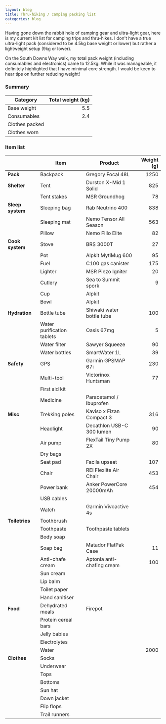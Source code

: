 ```yaml
---
layout: blog
title: Thru-hiking / camping packing list
categories: blog
---
```


Having gone down the rabbit hole of camping gear and ultra-light gear, here is my current kit list for camping trips and thru-hikes. I don't have a true ultra-light pack (considered to be 4.5kg base weight or lower) but rather a lightweight setup (9kg or lower).

On the South Downs Way walk, my total pack weight (including consumables and electronics) came to 12.5kg. While it was manageable, it definitely highlighted that I have minimal core strength. I would be keen to hear tips on further reducing weight!

### Summary

| Category       | Total weight (kg) |
| -------------- | ----------------: |
| Base weight    |               5.5 |
| Consumables    |               2.4 |
| Clothes packed |                   |
| Clothes worn   |                   |

### Item list

|                  | Item                       | Product                    | Weight (g) |
| ---------------- | -------------------------- | -------------------------- | ---------: |
| **Pack**         | Backpack                   | Gregory Focal 48L          |       1250 |
| **Shelter**      | Tent                       | Durston X-Mid 1 Solid      |        825 |
|                  | Tent stakes                | MSR Groundhog              |         78 |
| **Sleep system** | Sleeping bag               | Rab Neutrino 400           |        838 |
|                  | Sleeping mat               | Nemo Tensor All Season     |        563 |
|                  | Pillow                     | Nemo Fillo Elite           |         82 |
| **Cook system**  | Stove                      | BRS 3000T                  |         27 |
|                  | Pot                        | Alpkit MytiMug 600         |         95 |
|                  | Fuel                       | C100 gas canister          |        175 |
|                  | Lighter                    | MSR Piezo Igniter          |         20 |
|                  | Cutlery                    | Sea to Summit spork        |          9 |
|                  | Cup                        | Alpkit                     |            |
|                  | Bowl                       | Alpkit                     |            |
| **Hydration**    | Bottle tube                | Shiwaki water bottle tube  |        100 |
|                  | Water purification tablets | Oasis 67mg                 |          5 |
|                  | Water filter               | Sawyer Squeeze             |         90 |
|                  | Water bottles              | SmartWater 1L              |         39 |
| **Safety**       | GPS                        | Garmin GPSMAP 67i          |        230 |
|                  | Multi-tool                 | Victorinox Huntsman        |         77 |
|                  | First aid kit              |                            |            |
|                  | Medicine                   | Paracetamol / Ibuprofen    |            |
| **Misc**         | Trekking poles             | Kaviso x Fizan Compact 3   |        316 |
|                  | Headlight                  | Decathlon USB-C 300 lumen  |         90 |
|                  | Air pump                   | FlexTail Tiny Pump 2X      |         80 |
|                  | Dry bags                   |                            |            |
|                  | Seat pad                   | Facila upseat              |        107 |
|                  | Chair                      | REI Flexlite Air Chair     |        453 |
|                  | Power bank                 | Anker PowerCore 20000mAh   |        454 |
|                  | USB cables                 |                            |            |
|                  | Watch                      | Garmin Vivoactive 4s       |            |
| **Toiletries**   | Toothbrush                 |                            |            |
|                  | Toothpaste                 | Toothpaste tablets         |            |
|                  | Body soap                  |                            |            |
|                  | Soap bag                   | Matador FlatPak Case       |         11 |
|                  | Anti-chafe cream           | Aptonia anti-chafing cream |        100 |
|                  | Sun cream                  |                            |            |
|                  | Lip balm                   |                            |            |
|                  | Toilet paper               |                            |            |
|                  | Hand sanitiser             |                            |            |
| **Food**         | Dehydrated meals           | Firepot                    |            |
|                  | Protein cereal bars        |                            |            |
|                  | Jelly babies               |                            |            |
|                  | Electrolytes               |                            |            |
|                  | Water                      |                            |       2000 |
| **Clothes**      | Socks                      |                            |            |
|                  | Underwear                  |                            |            |
|                  | Tops                       |                            |            |
|                  | Bottoms                    |                            |            |
|                  | Sun hat                    |                            |            |
|                  | Down jacket                |                            |            |
|                  | Flip flops                 |                            |            |
|                  | Trail runners              |                            |            |
